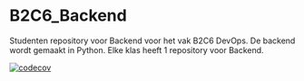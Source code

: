 # B2C6_Backend
Studenten repository voor Backend voor het vak B2C6 DevOps. De backend wordt gemaakt in Python. Elke klas heeft 1 repository voor Backend.

[![codecov](https://codecov.io/gh/ZuydUniversity/B2C6_Backend/branch/main/graph/badge.svg?token=L7P5OGJHY2)](https://codecov.io/gh/ZuydUniversity/B2C6_B2C_Backend)